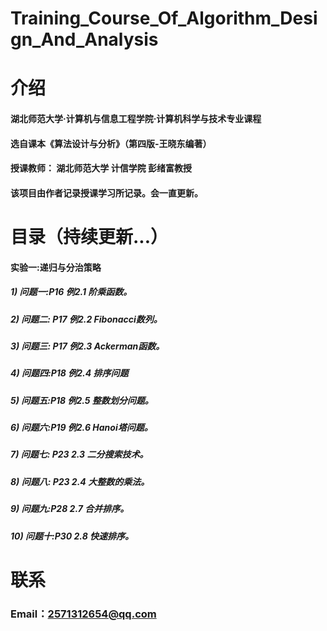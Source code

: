 # Training_Course_Of_Algorithm_Design_And_Analysis

# 介绍

  #### 湖北师范大学·计算机与信息工程学院·计算机科学与技术专业课程  
  
  #### 选自课本《算法设计与分析》（第四版-王晓东编著）   
  
  #### 授课教师： 湖北师范大学 计信学院 彭绪富教授 
  
  #### 该项目由作者记录授课学习所记录。会一直更新。
  
# 目录（持续更新...）

  #### 实验一:递归与分治策略
  ##### 1) 问题一:P16 例2.1 阶乘函数。
  ##### 2) 问题二: P17 例2.2 Fibonacci数列。
  ##### 3) 问题三: P17 例2.3 Ackerman函数。
  ##### 4) 问题四:P18 例2.4 排序问题
  ##### 5) 问题五:P18 例2.5 整数划分问题。
  ##### 6) 问题六:P19 例2.6 Hanoi塔问题。
  ##### 7) 问题七: P23 2.3 二分搜索技术。
  ##### 8) 问题八: P23 2.4 大整数的乘法。
  ##### 9) 问题九:P28 2.7 合并排序。
  ##### 10) 问题十:P30 2.8 快速排序。
  
# 联系

  ### Email：2571312654@qq.com
